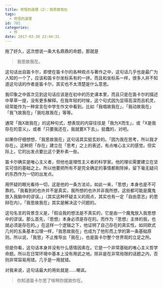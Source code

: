 ```yaml
---
title: 奇怪的道理（2）：我思故我在
tags:
  - 奇怪的道理
id: 781
categories:
  - 作
date: 2017-03-30 22:44:31
---
```


拖了好久，这次想说一条大名鼎鼎的命题，那就是

> 我思故我在。

这句话出自笛卡尔，即使在笛卡尔的各种观点与著作之中，这句话几乎也是最广为人知的一个了，应该和笛卡尔坐标系有的一拼。而且和坐标系一样，很多人并不知道这句话的作者是笛卡尔，其实也不太清楚是什么意思。
<!--more-->

我印象之中首次见到这句话应该是在初中的历史课本里，而且只是在笛卡尔的描述中草草一提，没有更多解释。在我年轻的时候，这个句式因为显得高深而且机灵，经常能作为一种宣言在中学生作文中看到。比如「我唱故我在」，「我动故我在」「我飞故我在」「我吃故我在」等等。

通常「我X故我在」的这种句式，想表现的内容往往是「我为X而生」，或「X是我存在的意义」，或者「只要我还在，我就要X下去」。挺蠢的，对吧。

如果你仔细想想，「我思故我在」这句话其实挺玄妙的。「因为我在思考，所以我才存在」，这种把「存在」建立在「思考」之上的表述，有点唯心主义的感觉。但实际上，它的出发点要比这个更朴素一些。

笛卡尔确实是唯心主义者，但他也是理性主义者的科学家。他的理论需要建立在坚实可信的基础之上。所以他要把所有不是完全确定的事情都剔除掉，留下毫无疑问的东西作为一切的出发点。

用怀疑的眼光看待一切，这是他的一条方法论。如此一来，「思想」本身也是不可靠的。「我看到的也许并不是真实，我所想的也许并非我所想，这些都可能是魔鬼放入我脑中的谬误。」（其实这种怀疑主义的观点，其实也有一定「自由意志」的思辩在内）。「我思故我在」其实是解决这个问题的。

这句名言的背景含义是，「假设我的想法是不真实的，它是由一个魔鬼放入我思想中的谬误。那么首先，『思想』本身必须是存在的。而作为『思想』主体的我，也就必须是存在的。」在这样一个逻辑之下，他证明了自己存在的真实性。如同欧式几何的五条基本公理一样，「我思故我在」也成为了他形而上学的第一条基础原则。所以说，「我思」不止推导出「我在」，也是笛卡尔整个世界观的立足之所。

但是你看，这句话本身并没有什么感情因素在。它是一个非常基础的唯心主义哲学命题。所以在日常环境中基本上没有用武之地。除非是在非常局限的话题之内，否则非常容易用错。几乎是一用就错。

对我来说，这句话最大的用处就是……嘲讽。

> 你知道笛卡尔思了啥啊你就故你在。